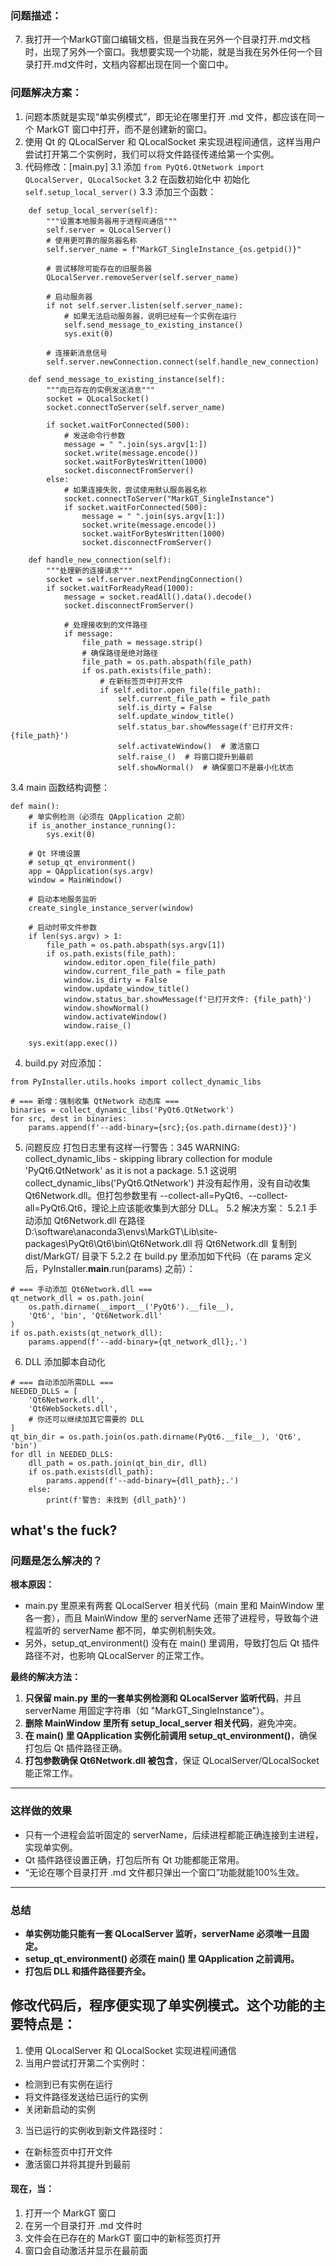 ### 问题描述：
7. 我打开一个MarkGT窗口编辑文档，但是当我在另外一个目录打开.md文档时，出现了另外一个窗口。我想要实现一个功能，就是当我在另外任何一个目录打开.md文件时，文档内容都出现在同一个窗口中。

### 问题解决方案：
1. 问题本质就是实现“单实例模式”，即无论在哪里打开 .md 文件，都应该在同一个 MarkGT 窗口中打开，而不是创建新的窗口。
2. 使用 Qt 的 QLocalServer 和 QLocalSocket 来实现进程间通信，这样当用户尝试打开第二个实例时，我们可以将文件路径传递给第一个实例。
3. 代码修改：[main.py] 
3.1 添加 `from PyQt6.QtNetwork import QLocalServer, QLocalSocket`
3.2 在函数初始化中 初始化 `self.setup_local_server()`
3.3 添加三个函数：
```
    def setup_local_server(self):
        """设置本地服务器用于进程间通信"""
        self.server = QLocalServer()
        # 使用更可靠的服务器名称
        self.server_name = f"MarkGT_SingleInstance_{os.getpid()}"
        
        # 尝试移除可能存在的旧服务器
        QLocalServer.removeServer(self.server_name)
        
        # 启动服务器
        if not self.server.listen(self.server_name):
            # 如果无法启动服务器，说明已经有一个实例在运行
            self.send_message_to_existing_instance()
            sys.exit(0)
        
        # 连接新消息信号
        self.server.newConnection.connect(self.handle_new_connection)

    def send_message_to_existing_instance(self):
        """向已存在的实例发送消息"""
        socket = QLocalSocket()
        socket.connectToServer(self.server_name)
        
        if socket.waitForConnected(500):
            # 发送命令行参数
            message = " ".join(sys.argv[1:])
            socket.write(message.encode())
            socket.waitForBytesWritten(1000)
            socket.disconnectFromServer()
        else:
            # 如果连接失败，尝试使用默认服务器名称
            socket.connectToServer("MarkGT_SingleInstance")
            if socket.waitForConnected(500):
                message = " ".join(sys.argv[1:])
                socket.write(message.encode())
                socket.waitForBytesWritten(1000)
                socket.disconnectFromServer()

    def handle_new_connection(self):
        """处理新的连接请求"""
        socket = self.server.nextPendingConnection()
        if socket.waitForReadyRead(1000):
            message = socket.readAll().data().decode()
            socket.disconnectFromServer()
            
            # 处理接收到的文件路径
            if message:
                file_path = message.strip()
                # 确保路径是绝对路径
                file_path = os.path.abspath(file_path)
                if os.path.exists(file_path):
                    # 在新标签页中打开文件
                    if self.editor.open_file(file_path):
                        self.current_file_path = file_path
                        self.is_dirty = False
                        self.update_window_title()
                        self.status_bar.showMessage(f'已打开文件: {file_path}')
                        self.activateWindow()  # 激活窗口
                        self.raise_()  # 将窗口提升到最前
                        self.showNormal()  # 确保窗口不是最小化状态
```
3.4 main 函数结构调整：
```
def main():
    # 单实例检测（必须在 QApplication 之前）
    if is_another_instance_running():
        sys.exit(0)

    # Qt 环境设置
    # setup_qt_environment()
    app = QApplication(sys.argv)
    window = MainWindow()

    # 启动本地服务监听
    create_single_instance_server(window)

    # 启动时带文件参数
    if len(sys.argv) > 1:
        file_path = os.path.abspath(sys.argv[1])
        if os.path.exists(file_path):
            window.editor.open_file(file_path)
            window.current_file_path = file_path
            window.is_dirty = False
            window.update_window_title()
            window.status_bar.showMessage(f'已打开文件: {file_path}')
            window.showNormal()
            window.activateWindow()
            window.raise_()

    sys.exit(app.exec())
```
4. build.py 对应添加：
```
from PyInstaller.utils.hooks import collect_dynamic_libs

# === 新增：强制收集 QtNetwork 动态库 ===
binaries = collect_dynamic_libs('PyQt6.QtNetwork')
for src, dest in binaries:
    params.append(f'--add-binary={src};{os.path.dirname(dest)}')

```


5. 问题反应 打包日志里有这样一行警告：345 WARNING: collect_dynamic_libs - skipping library collection for module 'PyQt6.QtNetwork' as it is not a package.
5.1 这说明 collect_dynamic_libs('PyQt6.QtNetwork') 并没有起作用，没有自动收集 Qt6Network.dll。但打包参数里有 --collect-all=PyQt6、--collect-all=PyQt6.Qt6，理论上应该能收集到大部分 DLL。
5.2 解决方案：
5.2.1 手动添加 Qt6Network.dll 在路径    D:\software\anaconda3\envs\MarkGT\Lib\site-packages\PyQt6\Qt6\bin\Qt6Network.dll 将 Qt6Network.dll 复制到 dist/MarkGT/ 目录下
5.2.2 在 build.py 里添加如下代码（在 params 定义后，PyInstaller.__main__.run(params) 之前）：
```
# === 手动添加 Qt6Network.dll ===
qt_network_dll = os.path.join(
    os.path.dirname(__import__('PyQt6').__file__),
    'Qt6', 'bin', 'Qt6Network.dll'
)
if os.path.exists(qt_network_dll):
    params.append(f'--add-binary={qt_network_dll};.')
```
6. DLL 添加脚本自动化
```
# === 自动添加所需DLL ===
NEEDED_DLLS = [
    'Qt6Network.dll',
    'Qt6WebSockets.dll',
    # 你还可以继续加其它需要的 DLL
]
qt_bin_dir = os.path.join(os.path.dirname(PyQt6.__file__), 'Qt6', 'bin')
for dll in NEEDED_DLLS:
    dll_path = os.path.join(qt_bin_dir, dll)
    if os.path.exists(dll_path):
        params.append(f'--add-binary={dll_path};.')
    else:
        print(f'警告: 未找到 {dll_path}')
```


## what's the fuck?
### 问题是怎么解决的？

**根本原因：**
-  main.py 里原来有两套 QLocalServer 相关代码（main 里和 MainWindow 里各一套），而且 MainWindow 里的 serverName 还带了进程号，导致每个进程监听的 serverName 都不同，单实例机制失效。
- 另外，setup_qt_environment() 没有在 main() 里调用，导致打包后 Qt 插件路径不对，也影响 QLocalServer 的正常工作。

**最终的解决方法：**
1. **只保留 main.py 里的一套单实例检测和 QLocalServer 监听代码**，并且 serverName 用固定字符串（如 "MarkGT_SingleInstance"）。
2. **删除 MainWindow 里所有 setup_local_server 相关代码**，避免冲突。
3. **在 main() 里 QApplication 实例化前调用 setup_qt_environment()**，确保打包后 Qt 插件路径正确。
4. **打包参数确保 Qt6Network.dll 被包含**，保证 QLocalServer/QLocalSocket 能正常工作。

---

### 这样做的效果

- 只有一个进程会监听固定的 serverName，后续进程都能正确连接到主进程，实现单实例。
- Qt 插件路径设置正确，打包后所有 Qt 功能都能正常用。
- “无论在哪个目录打开 .md 文件都只弹出一个窗口”功能就能100%生效。

---

### 总结

- **单实例功能只能有一套 QLocalServer 监听，serverName 必须唯一且固定。**
- **setup_qt_environment() 必须在 main() 里 QApplication 之前调用。**
- **打包后 DLL 和插件路径要齐全。**

## 修改代码后，程序便实现了单实例模式。这个功能的主要特点是：
1. 使用 QLocalServer 和 QLocalSocket 实现进程间通信
2. 当用户尝试打开第二个实例时：
- 检测到已有实例在运行
- 将文件路径发送给已运行的实例
- 关闭新启动的实例
3. 当已运行的实例收到新文件路径时：
- 在新标签页中打开文件
- 激活窗口并将其提升到最前
#### 现在，当：
1. 打开一个 MarkGT 窗口
2. 在另一个目录打开 .md 文件时
3. 文件会在已存在的 MarkGT 窗口中的新标签页打开
4. 窗口会自动激活并显示在最前面

